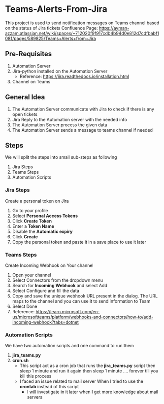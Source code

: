 # Teams-Alerts-From-Jira
This project is used to send notification messages on Teams channel based on the status of Jira tickets
Confluence Page: https://ayman-azzam.atlassian.net/wiki/spaces/~712020f9f917cdb4b94d0e812d7cdfbabf1081/pages/589825/Teams+Alerts+from+Jira

## Pre-Requisites
1. Automation Server
2. Jira-python installed on the Automation Server
    - Reference: https://jira.readthedocs.io/installation.html
3. Channel on Teams

## General Idea
1. The Automation Server communicate with Jira to check if there is any open tickets
2. Jira Reply to the Automation server with the needed info
3. The Automation Server process the given data 
4. The Automation Server sends a message to teams channel if needed

## Steps
We will split the steps into small sub-steps as following

1. Jira Steps
2. Teams Steps
3. Automation Scripts

### Jira Steps
Create a personal token on Jira
  1. Go to your profile
  2. Select **Personal Access Tokens**
  3. Click **Create Token**
  4. Enter a **Token Name**
  5. Disable the **Automatic expiry**
  6. Click **Create**
  7. Copy the personal token and paste it in a save place to use it later

### Teams Steps
Create Incoming Webhook on Your channel
  1. Open your channel
  2. Select Connectors from the dropdown menu
  3. Search for **Incoming Webhook** and select Add
  4. Select Configure and fill the data
  5. Copy and save the unique webhook URL present in the dialog. The URL maps to the channel and you can use it to send information to Team
  6. Select Done
  7. Reference: https://learn.microsoft.com/en-us/microsoftteams/platform/webhooks-and-connectors/how-to/add-incoming-webhook?tabs=dotnet

### Automation Scripts
We have two automation scripts and one command to run them
1. **jira_teams.py**
2. **cron.sh**
    - This script act as a cron job that runs the **jira_teams.py** script then sleep 1 minute and run it again then sleep 1 minute .... forever till you kill this process
    - I faced an issue related to mail server When I tried to use the **crontab** instead of this script
        - I will investigate in it later when I get more knowledge about mail servers
